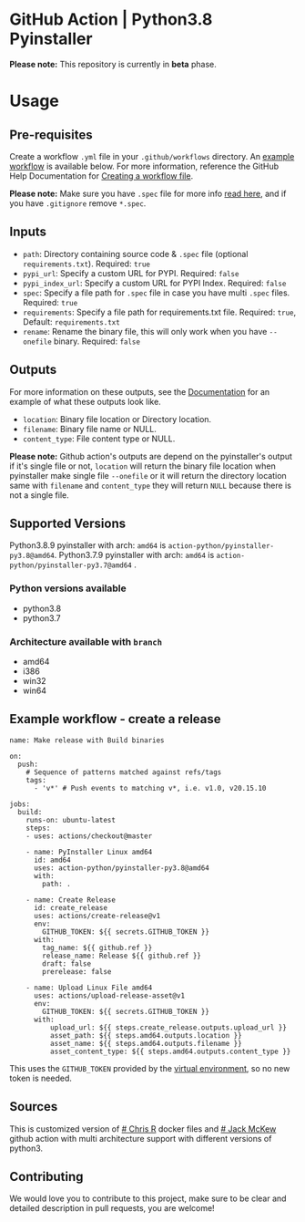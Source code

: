 # GitHub Action | Python3.8 Pyinstaller

**Please note:** This repository is currently in **beta** phase.

# Usage
## Pre-requisites
Create a workflow `.yml` file in your `.github/workflows` directory. An [example workflow](#example-workflow---create-a-release) is available below. For more information, reference the GitHub Help Documentation for [Creating a workflow file](https://help.github.com/en/articles/configuring-a-workflow#creating-a-workflow-file).

**Please note:** Make sure you have ``.spec`` file for more info [read here](https://pyinstaller.readthedocs.io/en/stable/man/pyi-makespec.html), and if you have ``.gitignore`` remove ``*.spec``.

## Inputs

- `path`: Directory containing source code & `.spec` file (optional `requirements.txt`). Required: `true`
- `pypi_url`: Specify a custom URL for PYPI. Required: `false`
- `pypi_index_url`: Specify a custom URL for PYPI Index. Required: `false`
- `spec`: Specify a file path for `.spec` file in case you have multi `.spec` files. Required: `true`
- `requirements`: Specify a file path for requirements.txt file. Required: `true`, Default: `requirements.txt`
- `rename`: Rename the binary file, this will only work when you have `--onefile` binary. Required: `false`

## Outputs
For more information on these outputs, see the [Documentation](https://docs.github.com/en/actions/reference/workflow-commands-for-github-actions#setting-an-output-parameter) for an example of what these outputs look like.

- `location`: Binary file location or Directory location.
- `filename`: Binary file name or NULL.
- `content_type`: File content type or NULL.

**Please note:**  Github action's outputs are depend on the pyinstaller's output if it's single file or not, ``location`` will return the binary file location when pyinstaller make single file `--onefile` or it will return the directory location same with `filename` and `content_type` they will return `NULL` because there is not a single file.

## Supported Versions
Python3.8.9 pyinstaller with arch: `amd64`  is  ``action-python/pyinstaller-py3.8@amd64``. Python3.7.9 pyinstaller with arch: `amd64`  is  ``action-python/pyinstaller-py3.7@amd64`` .

### Python versions available
- python3.8
- python3.7

### Architecture available  with ``branch``
- amd64
- i386
- win32
- win64

## Example workflow - create a release
```
name: Make release with Build binaries

on:
  push:
    # Sequence of patterns matched against refs/tags
    tags:
      - 'v*' # Push events to matching v*, i.e. v1.0, v20.15.10
 
jobs:
  build:
    runs-on: ubuntu-latest
    steps:
    - uses: actions/checkout@master

    - name: PyInstaller Linux amd64
      id: amd64
      uses: action-python/pyinstaller-py3.8@amd64
      with:
        path: .

    - name: Create Release
      id: create_release
      uses: actions/create-release@v1
      env:
        GITHUB_TOKEN: ${{ secrets.GITHUB_TOKEN }}
      with:
        tag_name: ${{ github.ref }}
        release_name: Release ${{ github.ref }}
        draft: false
        prerelease: false

    - name: Upload Linux File amd64
      uses: actions/upload-release-asset@v1
      env:
        GITHUB_TOKEN: ${{ secrets.GITHUB_TOKEN }}
      with:
          upload_url: ${{ steps.create_release.outputs.upload_url }} 
          asset_path: ${{ steps.amd64.outputs.location }}
          asset_name: ${{ steps.amd64.outputs.filename }}
          asset_content_type: ${{ steps.amd64.outputs.content_type }}
```
This uses the `GITHUB_TOKEN` provided by the [virtual environment](https://help.github.com/en/github/automating-your-workflow-with-github-actions/virtual-environments-for-github-actions#github_token-secret), so no new token is needed.

## Sources 

This is customized version of  [# Chris R](https://github.com/cdrx/docker-pyinstaller) docker files and [# Jack McKew](https://github.com/JackMcKew/pyinstaller-action-windows) github action with multi architecture support with different versions of python3. 

## Contributing
We would love you to contribute to this project, make sure to be clear and detailed description in pull requests, you are welcome!
